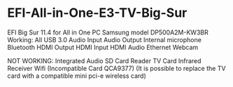 # EFI-All-in-One-E3-TV-Big-Sur
EFI Big Sur 11.4 for All in One PC Samsung model DP500A2M-KW3BR
Working: 
All USB 3.0
Audio Input
Audio Output
Internal microphone
Bluetooth
HDMI Output
HDMI Input
HDMI Audio
Ethernet
Webcam

NOT WORKING:
Integrated Audio
SD Card Reader
TV Card
Infrared Receiver
Wifi (Incompatible Card QCA9377) (It is possible to replace the TV card with a compatible mini pci-e wireless card)
